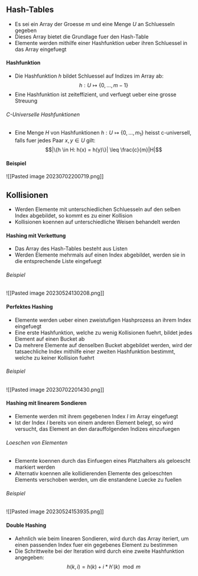 ## Hash-Tables
- Es sei ein Array der Groesse $m$ und eine Menge $U$ an Schluesseln gegeben
- Dieses Array bietet die Grundlage fuer den Hash-Table
- Elemente werden mithilfe einer Hashfunktion ueber ihren Schluessel in das Array eingefuegt
#### Hashfunktion
- Die Hashfunktion $h$ bildet Schluessel auf Indizes im Array ab:
$$h: U \mapsto \{0, ..., m-1\}$$
- Eine Hashfunktion ist zeiteffizient, und verfuegt ueber eine grosse Streuung
###### C-Universelle Hashfunktionen
- Eine Menge $H$ von Hashfunktionen $h: U \mapsto \{0, ..., m_1\}$ heisst c-universell, falls fuer jedes Paar $x, y \in U$ gilt:
$$|\{h \in H: h(x) = h(y)\}| \leq \frac{c}{m}|H|$$
#### Beispiel
![[Pasted image 20230702200719.png]]
## Kollisionen
- Werden Elemente mit unterschiedlichen Schluesseln auf den selben Index abgebildet, so kommt es zu einer Kollision
- Kollisionen koennen auf unterschiedliche Weisen behandelt werden
#### Hashing mit Verkettung
- Das Array des Hash-Tables besteht aus Listen
- Werden Elemente mehrmals auf einen Index abgebildet, werden sie in die entsprechende Liste eingefuegt
###### Beispiel
![[Pasted image 20230524130208.png]]
#### Perfektes Hashing
- Elemente werden ueber einen zweistufigen Hashprozess an ihrem Index eingefuegt
- Eine erste Hashfunktion, welche zu wenig Kollisionen fuehrt, bildet jedes Element auf einen Bucket ab
- Da mehrere Elemente auf denselben Bucket abgebildet werden, wird der tatsaechliche Index mithilfe einer zweiten Hashfunktion bestimmt, welche zu keiner Kollision fuehrt
###### Beispiel
![[Pasted image 20230702201430.png]]
#### Hashing mit linearem Sondieren
- Elemente werden mit ihrem gegebenen Index $I$ im Array eingefuegt
- Ist der Index $I$ bereits von einem anderen Element belegt, so wird versucht, das Element an den darauffolgenden Indizes einzufuegen
###### Loeschen von Elementen
- Elemente koennen durch das Einfuegen eines Platzhalters als geloescht markiert werden
- Alternativ koennen alle kollidierenden Elemente des geloeschten Elements verschoben werden, um die enstandene Luecke zu fuellen
###### Beispiel
![[Pasted image 20230524153935.png]]
#### Double Hashing
- Aehnlich wie beim linearen Sondieren, wird durch das Array iteriert, um einen passenden Index fuer ein gegebenes Element zu bestimmen
- Die Schrittweite bei der Iteration wird durch eine zweite Hashfunktion angegeben:
$$h(k, i) = h(k) + i * h'(k) \mod m$$
